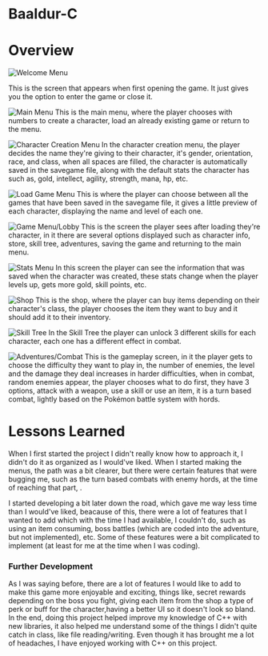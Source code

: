 ﻿# Baaldur-C


# Overview

![Welcome Menu](images/welcomeScreen.jpg)

This is the screen that appears when first opening the game. It just gives you the option to enter the game or close it. 

![Main Menu](images/welcomeScreen.jpg)
This is the main menu, where the player chooses with numbers to create a character, load an already existing game or return to the menu.

![Character Creation Menu](images/characterCreation.jpg)
In the character creation menu, the player decides the name they're giving to their character, it's gender, orientation, race, and class, when all spaces are filled, the character is automatically saved in the savegame file, along with the default stats the character has such as, gold, intellect, agility, strength, mana, hp, etc.

![Load Game Menu](images/loadGame.jpg)
This is where the player can choose between all the games that have been saved in the savegame file, it gives a little preview of each character, displaying the name and level of each one.  

![Game Menu/Lobby](images/gameMenu.jpg)
This is the screen the player sees after loading they're character, in it there are several options displayed such as character info, store, skill tree, adventures, saving the game and returning to the main menu.

![Stats Menu](images/statsMenu.jpg)
In this screen the player can see the information that was saved when the character was created, these stats change when the player levels up, gets more gold, skill points, etc.

![Shop](images/shopMenu.jpg)
This is the shop, where the player can buy items depending on their character's class, the player chooses the item they want to buy and it should add it to their inventory. 

![Skill Tree](images/skillTree.jpg)
In the Skill Tree the player can unlock 3 different skills for each character, each one has a different effect in combat. 

![Adventures/Combat](adventure/Screen.jpg)
This is the gameplay screen, in it the player gets to choose the difficulty they want to play in, the number of enemies, the level and the damage they deal increases in harder difficulties, when in combat, random enemies appear, the player chooses what to do first, they have 3 options, attack with a weapon, use a skill or use an item, it is a turn based combat, lightly based on the Pokémon battle system with hords.


# Lessons Learned

When I first started the project I didn't really know how to approach it, I didn't do it as organized as I would've liked. When I started making the menus, the path was a bit clearer, but there were certain features that were bugging me, such as the turn based combats with enemy hords, at the time of reaching that part, . 

I started developing a bit later down the road, which gave me way less time than I would've liked, beacause of this, there were a lot of features that I wanted to add which with the time I had available, I couldn't do, such as using an item consuming, boss battles (which are coded into the adventure, but not implemented), etc. Some of these features were a bit complicated to implement (at least for me at the time when I was coding). 


### Further Development

As I was saying before, there are a lot of features I would like to add to make this game more enjoyable and exciting, things like, secret rewards depending on the boss you fight, giving each item from the shop a type of perk or buff for the character,having a better UI so it doesn't look so bland. In the end, doing this project helped improve my knowledge of C++ with new libraries, it also helped me understand some of the things I didn't quite catch in class, like file reading/writing. Even though it has brought me a lot of headaches, I have enjoyed working with C++ on this project.



